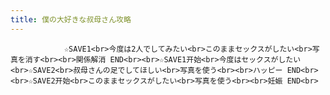 ```yaml
---
title: 僕の大好きな叔母さん攻略
---
```


                ☆SAVE1<br>今度は2人でしてみたい<br>このままセックスがしたい<br>写真を消す<br><br>関係解消 END<br><br>☆SAVE1开始<br>今度はセックスがしたい<br>☆SAVE2<br>叔母さんの足でしてほしい<br>写真を使う<br><br>ハッピー END<br><br>☆SAVE2开始<br>このままセックスがしたい<br>写真を使う<br><br>妊娠 END<br>
              
